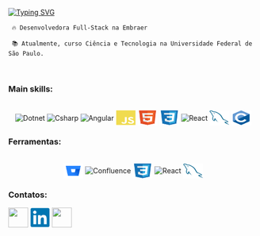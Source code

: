 [![Typing SVG](https://readme-typing-svg.herokuapp.com/?color=005AAF&size=35&center=true&vCenter=true&width=1000&lines=Hi,+my+name+is+Brenda+Costa;Dev+Full+Stack;+:%29)](https://git.io/typing-svg)


  <p>
    
     🔥 Desenvolvedora Full-Stack na Embraer
  
     📚 Atualmente, curso Ciência e Tecnologia na Universidade Federal de São Paulo.
    
  </p>

<br>
  
### Main skills:
<div style="display: inline_block" align="center"><br>
  <img align="center" alt="Dotnet" height="30" width="40" src="https://cdn.jsdelivr.net/gh/devicons/devicon/icons/dot-net/dot-net-original-wordmark.svg" />
  <img align="center" alt="Csharp" height="30" width="40" src="https://cdn.jsdelivr.net/gh/devicons/devicon/icons/csharp/csharp-original.svg" />
  <img align="center" alt="Angular" height="30" width="40" src="https://cdn.jsdelivr.net/gh/devicons/devicon/icons/angularjs/angularjs-original.svg" />
  <img align="center" alt="Javascript" height="30" width="40" src="https://raw.githubusercontent.com/devicons/devicon/master/icons/javascript/javascript-plain.svg" />
  <img align="center" alt="HTML" height="30" width="40" src="https://raw.githubusercontent.com/devicons/devicon/master/icons/html5/html5-original.svg" />
  <img align="center" alt="CSS" height="30" width="40" src="https://raw.githubusercontent.com/devicons/devicon/master/icons/css3/css3-original.svg" />
  <img align="center" alt="React" height="30" width="40"src="https://cdn.jsdelivr.net/gh/devicons/devicon/icons/react/react-original-wordmark.svg" />
  <img align="center" alt="MySql" height="30" width="40" src="https://raw.githubusercontent.com/devicons/devicon/master/icons/mysql/mysql-original.svg">
  <img align="center" alt="C" height="30" width="40" src="https://raw.githubusercontent.com/devicons/devicon/master/icons/c/c-original.svg">  
</div>

### Ferramentas:
<div style="display: inline_block" align="center"><br>
  <img align="center" alt="Bitbucket" height="30" width="40" src="https://raw.githubusercontent.com/devicons/devicon/master/icons/bitbucket/bitbucket-original.svg" />
  <img align="center" alt="Confluence" height="30" width="40" src="https://raw.githubusercontent.com/devicons/devicon/master/icons/confluence/confluence-original.svg />
  <img align="center" alt="VSCode" height="30" width="40" src="https://raw.githubusercontent.com/devicons/devicon/master/icons/javascript/javascript-plain.svg" />
  <img align="center" alt="CSS" height="30" width="40" src="https://raw.githubusercontent.com/devicons/devicon/master/icons/css3/css3-original.svg" />
  <img align="center" alt="React" height="30" width="40"src="https://cdn.jsdelivr.net/gh/devicons/devicon/icons/react/react-original-wordmark.svg" />        
  <img align="center" alt="MySql" height="30" width="40" src="https://raw.githubusercontent.com/devicons/devicon/master/icons/mysql/mysql-original.svg">
</div>

### Contatos:

<div style="display: inline_block">
  
<a href="mailto:brenda.costa@unifesp.br" target="_blank" style="text-decoration:none;"><img align="center" height="40" width="40" src="https://encrypted-tbn0.gstatic.com/images?q=tbn:ANd9GcTS0M6ggYz32UW39FkUpTPAqSnNOeCR9YDNZ5bN6iog1RE8sLUbsuzt8O-d02CowQ3pS3Q&usqp=CAU"></a>
<a href="https://www.linkedin.com/in/brenda-costa-dev/" target="_blank" style="text-decoration:none;" ><img align="center" height="40" width="40" src="https://raw.githubusercontent.com/devicons/devicon/master/icons/linkedin/linkedin-original.svg"></a>
<a href="https://wa.me/5512982590765" target="_blank" style="text-decoration:none;"><img align="center" height="40" width="40" src="https://logopng.com.br/logos/whatsapp-33.png"></a>
  
</div>
